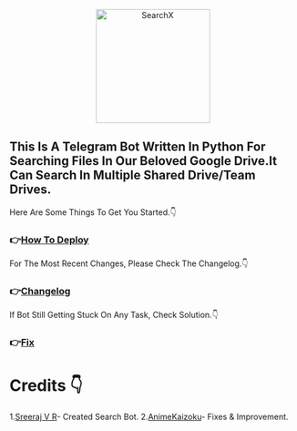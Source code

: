 <p align="center">
  <img width="200" src="https://cdn.dribbble.com/users/1501052/screenshots/5468049/searching_tickets.gif" alt="SearchX">
</p> 


<p align="center">
  
## This Is A Telegram Bot Written In Python For Searching Files In Our Beloved Google Drive.It Can Search In Multiple Shared Drive/Team Drives.
</p>


Here Are Some Things To Get You Started.👇

### 👉[How To Deploy](https://github.com/iamLiquidX/SearchX/wiki/How-To-Deploy)


For The Most Recent Changes, Please Check The Changelog.👇

### 👉[Changelog](https://github.com/iamLiquidX/SearchX/wiki/Changelog)

If Bot Still Getting Stuck On Any Task, Check Solution.👇

### 👉[Fix](https://github.com/iamLiquidX/SearchX/wiki/Fix-To-Getting-Stuck)



# Credits 👇
1.[Sreeraj V R](https://github.com/SVR666)- Created Search Bot.
2.[AnimeKaizoku](https://github.com/AnimeKaizoku)- Fixes & Improvement.
